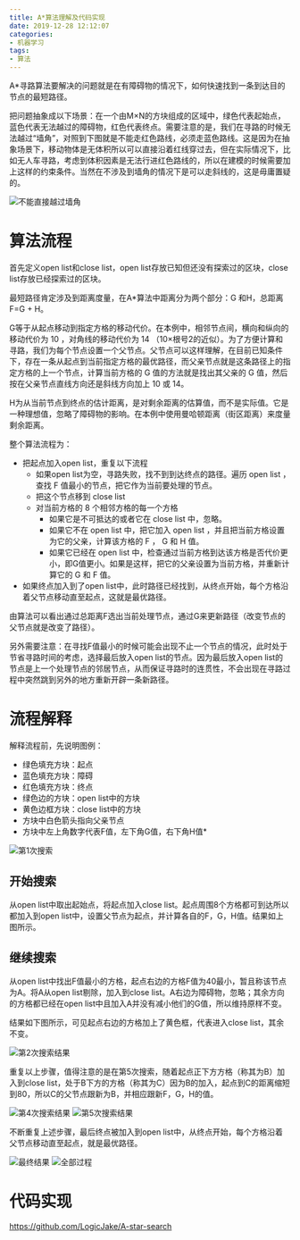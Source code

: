 ```yaml
---
title: A*算法理解及代码实现
date: 2019-12-28 12:12:07
categories: 
- 机器学习
tags:
- 算法
---
```

A*寻路算法要解决的问题就是在有障碍物的情况下，如何快速找到一条到达目的节点的最短路径。

把问题抽象成以下场景：在一个由M×N的方块组成的区域中，绿色代表起始点，蓝色代表无法越过的障碍物，红色代表终点。需要注意的是，我们在寻路的时候无法越过“墙角”，对照到下图就是不能走红色路线，必须走蓝色路线。这是因为在抽象场景下，移动物体是无体积所以可以直接沿着红线穿过去，但在实际情况下，比如无人车寻路，考虑到体积因素是无法行进红色路线的，所以在建模的时候需要加上这样的约束条件。当然在不涉及到墙角的情况下是可以走斜线的，这是毋庸置疑的。
<!-- more -->
![不能直接越过墙角](http://pic.logicjake.xyz/a_star1.jpg)

# 算法流程
首先定义open list和close list，open list存放已知但还没有探索过的区块，close list存放已经探索过的区块。

最短路径肯定涉及到距离度量，在A*算法中距离分为两个部分：G 和H，总距离F=G + H。

G等于从起点移动到指定方格的移动代价。在本例中，相邻节点间，横向和纵向的移动代价为 10 ，对角线的移动代价为 14 （10×根号2的近似）。为了方便计算和寻路，我们为每个节点设置一个父节点。父节点可以这样理解，在目前已知条件下，存在一条从起点到当前指定方格的最优路径，而父亲节点就是这条路径上的指定方格的上一个节点，计算当前方格的 G 值的方法就是找出其父亲的 G 值，然后按在父亲节点直线方向还是斜线方向加上 10 或 14。

H为从当前节点到终点的估计距离，是对剩余距离的估算值，而不是实际值。它是一种理想值，忽略了障碍物的影响。在本例中使用曼哈顿距离（街区距离）来度量剩余距离。

整个算法流程为：
* 把起点加入open list，重复以下流程
  * 如果open list为空，寻路失败，找不到到达终点的路径。遍历 open list ，查找 F 值最小的节点，把它作为当前要处理的节点。
  * 把这个节点移到 close list
  * 对当前方格的 8 个相邻方格的每一个方格
    * 如果它是不可抵达的或者它在 close list 中，忽略。
    * 如果它不在 open list 中，把它加入 open list ，并且把当前方格设置为它的父亲，计算该方格的 F ， G 和 H 值。
    * 如果它已经在 open list 中，检查通过当前方格到达该方格是否代价更小，即G值更小。如果是这样，把它的父亲设置为当前方格，并重新计算它的 G 和 F 值。
* 如果终点加入到了open list中，此时路径已经找到，从终点开始，每个方格沿着父节点移动直至起点，这就是最优路径。

由算法可以看出通过总距离F选出当前处理节点，通过G来更新路径（改变节点的父节点就是改变了路径）。

另外需要注意：在寻找F值最小的时候可能会出现不止一个节点的情况，此时处于节省寻路时间的考虑，选择最后放入open list的节点。因为最后放入open list的节点是上一个处理节点的邻居节点，从而保证寻路时的连贯性，不会出现在寻路过程中突然跳到另外的地方重新开辟一条新路径。

# 流程解释
解释流程前，先说明图例：

* 绿色填充方块：起点
* 蓝色填充方块：障碍
* 红色填充方块：终点
* 绿色边的方块：open list中的方块
* 黄色边框方块：close list中的方块
* 方块中白色箭头指向父亲节点
* 方块中左上角数字代表F值，左下角G值，右下角H值*

![第1次搜索](http://pic.logicjake.xyz/a_star2.jpg)


## 开始搜索
从open list中取出起始点，将起点加入close list。起点周围8个方格都可到达所以都加入到open list中，设置父节点为起点，并计算各自的F，G，H值。结果如上图所示。

## 继续搜索
从open list中找出F值最小的方格，起点右边的方格F值为40最小，暂且称该节点为A。将A从open list剔除，加入到close list。A右边为障碍物，忽略；其余方向的方格都已经在open list中且加入A并没有减小他们的G值，所以维持原样不变。

结果如下图所示，可见起点右边的方格加上了黄色框，代表进入close list，其余不变。

![第2次搜索结果](http://pic.logicjake.xyz/a_star3.jpg)

重复以上步骤，值得注意的是在第5次搜索，随着起点正下方方格（称其为B）加入到close list，处于B下方的方格（称其为C）因为B的加入，起点到C的距离缩短到80，所以C的父节点跟新为B，并相应跟新F，G，H的值。

![第4次搜索结果](http://pic.logicjake.xyz/a_star4.jpg)
![第5次搜索结果](http://pic.logicjake.xyz/a_star5.jpg)

不断重复上述步骤，最后终点被加入到open list中，从终点开始，每个方格沿着父节点移动直至起点，就是最优路径。

![最终结果](http://pic.logicjake.xyz/a_star6.jpg)
![全部过程](http://pic.logicjake.xyz/a_star7.webp)

# 代码实现
https://github.com/LogicJake/A-star-search